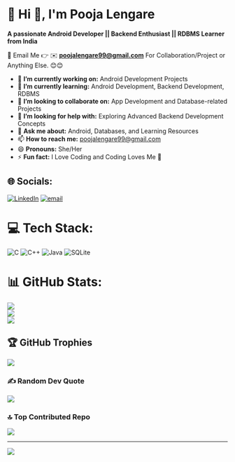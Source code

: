 # 💫 Hi 👋, I'm Pooja Lengare
**A passionate Android Developer || Backend Enthusiast || RDBMS Learner from India**

📩 Email Me 👉 ✉️ **poojalengare99@gmail.com** For Collaboration/Project or Anything Else. 😊😊

- 🔭 **I’m currently working on:** Android Development Projects  
- 🌱 **I’m currently learning:** Android Development, Backend Development, RDBMS  
- 👯 **I’m looking to collaborate on:** App Development and Database-related Projects  
- 🤔 **I’m looking for help with:** Exploring Advanced Backend Development Concepts  
- 💬 **Ask me about:** Android, Databases, and Learning Resources  
- 📫 **How to reach me:** poojalengare99@gmail.com  
- 😄 **Pronouns:** She/Her  
- ⚡ **Fun fact:** I Love Coding and Coding Loves Me 🚀  

## 🌐 Socials:
[![LinkedIn](https://img.shields.io/badge/LinkedIn-%230077B5.svg?logo=linkedin&logoColor=white)](https://linkedin.com/in/pooja-lengare-b63a862bb/) [![email](https://img.shields.io/badge/Email-D14836?logo=gmail&logoColor=white)](mailto:poojalengare99@gmail.com) 

# 💻 Tech Stack:
![C](https://img.shields.io/badge/c-%2300599C.svg?style=for-the-badge&logo=c&logoColor=white) ![C++](https://img.shields.io/badge/c++-%2300599C.svg?style=for-the-badge&logo=c%2B%2B&logoColor=white) ![Java](https://img.shields.io/badge/java-%23ED8B00.svg?style=for-the-badge&logo=openjdk&logoColor=white) ![SQLite](https://img.shields.io/badge/sqlite-%2307405e.svg?style=for-the-badge&logo=sqlite&logoColor=white)
# 📊 GitHub Stats:
![](https://github-readme-stats.vercel.app/api?username=Poojalengare&theme=dark&hide_border=false&include_all_commits=true&count_private=false)<br/>
![](https://nirzak-streak-stats.vercel.app/?user=Poojalengare&theme=dark&hide_border=false)<br/>
![](https://github-readme-stats.vercel.app/api/top-langs/?username=Poojalengare&theme=dark&hide_border=false&include_all_commits=true&count_private=false&layout=compact)

## 🏆 GitHub Trophies
![](https://github-profile-trophy.vercel.app/?username=Poojalengare&theme=radical&no-frame=false&no-bg=true&margin-w=4)

### ✍️ Random Dev Quote
![](https://quotes-github-readme.vercel.app/api?type=horizontal&theme=radical)

### 🔝 Top Contributed Repo
![](https://github-contributor-stats.vercel.app/api?username=Poojalengare&limit=5&theme=dark&combine_all_yearly_contributions=true)

---
[![](https://visitcount.itsvg.in/api?id=Poojalengare&icon=0&color=0)](https://visitcount.itsvg.in)

<!-- Proudly created with GPRM ( https://gprm.itsvg.in ) -->
